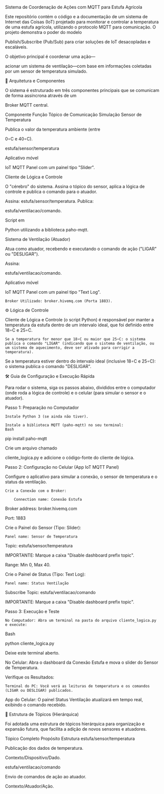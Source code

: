 Sistema de Coordenação de Ações com MQTT para Estufa Agrícola

Este repositório contém o código e a documentação de um sistema de Internet das Coisas (IoT) projetado para monitorar e controlar a temperatura de uma estufa agrícola, utilizando o protocolo MQTT para comunicação. O projeto demonstra o poder do modelo 

Publish/Subscribe (Pub/Sub) para criar soluções de IoT desacopladas e escaláveis.

O objetivo principal é coordenar uma ação—

acionar um sistema de ventilação—com base em informações coletadas por um sensor de temperatura simulado.

🚀 Arquitetura e Componentes

O sistema é estruturado em três componentes principais que se comunicam de forma assíncrona através de um 

Broker MQTT central.

Componente	Função	Tópico de Comunicação	Simulação
Sensor de Temperatura	

Publica o valor da temperatura ambiente (entre 
	

0∘C e 40∘C).

		

estufa/sensor/temperatura 
	

	

Aplicativo móvel 
	

IoT MQTT Panel com um painel tipo "Slider".

Cliente de Lógica e Controle	

O "cérebro" do sistema. Assina o tópico do sensor, aplica a lógica de controle e publica o comando para o atuador.
	

	

Assina: estufa/sensor/temperatura. Publica: 
	

estufa/ventilacao/comando.
	

	

Script em 
	

Python utilizando a biblioteca paho-mqtt.

Sistema de Ventilação (Atuador)	

Atua como atuador, recebendo e executando o comando de ação ("LIGAR" ou "DESLIGAR").
	

	

Assina: 
	

estufa/ventilacao/comando.
	

	

Aplicativo móvel 
	

IoT MQTT Panel com um painel tipo "Text Log".

    Broker Utilizado: broker.hivemq.com (Porta 1883).

⚙️ Lógica de Controle

Cliente de Lógica e Controle (o script Python) é responsável por manter a temperatura da estufa dentro de um intervalo ideal, que foi definido entre 18∘C e 25∘C.

    Se a temperatura for menor que 18∘C ou maior que 25∘C: o sistema publica o comando "LIGAR" (indicando que o sistema de ventilação, ou um sistema de aquecimento, deve ser ativado para corrigir a temperatura).

Se a temperatura estiver dentro do intervalo ideal (inclusive 18∘C e 25∘C): o sistema publica o comando "DESLIGAR".

🛠️ Guia de Configuração e Execução Rápida

Para rodar o sistema, siga os passos abaixo, divididos entre o computador (onde roda a lógica de controle) e o celular (para simular o sensor e o atuador).

Passo 1: Preparação no Computador

    Instale Python 3 (se ainda não tiver).

    Instale a biblioteca MQTT (paho-mqtt) no seu terminal:
    Bash

pip install paho-mqtt

Crie um arquivo chamado 

cliente_logica.py e adicione o código-fonte do cliente de lógica.

Passo 2: Configuração no Celular (App IoT MQTT Panel)

Configure o aplicativo para simular a conexão, o sensor de temperatura e o status da ventilação.

    Crie a Conexão com o Broker:

        Connection name: Conexão Estufa 

Broker address: broker.hivemq.com 

Port: 1883 

Crie o Painel do Sensor (Tipo: Slider):

    Panel name: Sensor de Temperatura 

Topic: estufa/sensor/temperatura 

IMPORTANTE: Marque a caixa "Disable dashboard prefix topic".

Range: Min 0, Max 40.

Crie o Painel de Status (Tipo: Text Log):

    Panel name: Status Ventilação 

Subscribe Topic: estufa/ventilacao/comando 

IMPORTANTE: Marque a caixa "Disable dashboard prefix topic".

Passo 3: Execução e Teste

    No Computador: Abra um terminal na pasta do arquivo cliente_logica.py e execute:

Bash

python cliente_logica.py

Deixe este terminal aberto.

No Celular: Abra o dashboard da Conexão Estufa e mova o slider do Sensor de Temperatura.

Verifique os Resultados:

    Terminal do PC: Você verá as leituras de temperatura e os comandos (LIGAR ou DESLIGAR) publicados.

App do Celular: O painel Status Ventilação atualizará em tempo real, exibindo o comando recebido.

📝 Estrutura de Tópicos (Hierárquica)

Foi adotada uma estrutura de tópicos hierárquica para organização e expansão futura, que facilita a adição de novos sensores e atuadores.

Tópico Completo	Propósito	Estrutura
estufa/sensor/temperatura	

Publicação dos dados de temperatura.
	

		

Contexto/Dispositivo/Dado.

estufa/ventilacao/comando	

Envio de comandos de ação ao atuador.
	

		

Contexto/Atuador/Ação.
